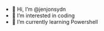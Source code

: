 - 👋 Hi, I’m @jenjonsydn
- 👀 I’m interested in coding
- 🌱 I’m currently learning Powershell


<!---
jenjonsydn/jenjonsydn is a ✨ special ✨ repository because its `README.md` (this file) appears on your GitHub profile.
You can click the Preview link to take a look at your changes.
--->
